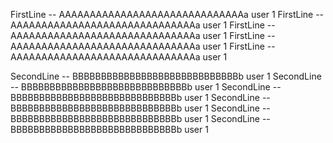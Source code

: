 FirstLine -- AAAAAAAAAAAAAAAAAAAAAAAAAAAAAAa  user 1 
FirstLine -- AAAAAAAAAAAAAAAAAAAAAAAAAAAAAAa  user 1 
FirstLine -- AAAAAAAAAAAAAAAAAAAAAAAAAAAAAAa  user 1 
FirstLine -- AAAAAAAAAAAAAAAAAAAAAAAAAAAAAAa  user 1 
FirstLine -- AAAAAAAAAAAAAAAAAAAAAAAAAAAAAAa  user 1 

SecondLine -- BBBBBBBBBBBBBBBBBBBBBBBBBBBBBb  user 1 
SecondLine -- BBBBBBBBBBBBBBBBBBBBBBBBBBBBBb  user 1 
SecondLine -- BBBBBBBBBBBBBBBBBBBBBBBBBBBBBb  user 1 
SecondLine -- BBBBBBBBBBBBBBBBBBBBBBBBBBBBBb  user 1 
SecondLine -- BBBBBBBBBBBBBBBBBBBBBBBBBBBBBb  user 1 
SecondLine -- BBBBBBBBBBBBBBBBBBBBBBBBBBBBBb  user 1 
